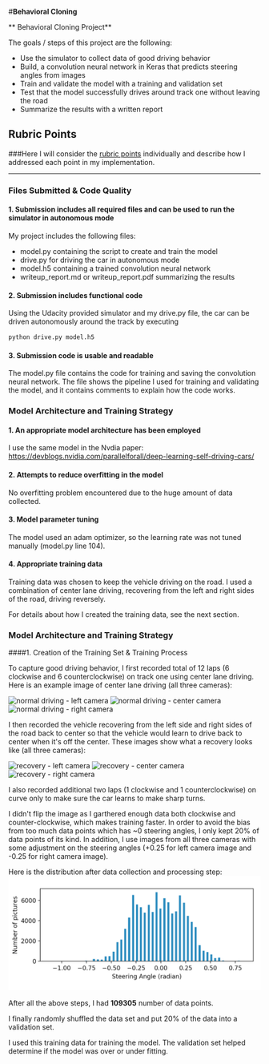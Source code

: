 #**Behavioral Cloning** 


** Behavioral Cloning Project**

The goals / steps of this project are the following:
* Use the simulator to collect data of good driving behavior
* Build, a convolution neural network in Keras that predicts steering angles from images
* Train and validate the model with a training and validation set
* Test that the model successfully drives around track one without leaving the road
* Summarize the results with a written report


[//]: # (Image References)

[image1]: ./examples/nvidia-architecture.png "Model Visualization"
[image2]: ./examples/normal_left_camera.png "Normal Image (Left Camera)"
[image3]: ./examples/normal_center_camera.png "Normal Image (Center Camera)"
[image4]: ./examples/normal_right_camera.png "Normal Image (Right Camera)"
[image5]: ./examples/recovery_left_camera.png "Recovery Image (Left Camera)"
[image6]: ./examples/recovery_center_camera.png "Recovery Image (Center Camera)"
[image7]: ./examples/recovery_right_camera.png "Recovery Image (Right Camera)"
[image8]: ./examples/distribution.png "Distribution"

## Rubric Points
###Here I will consider the [rubric points](https://review.udacity.com/#!/rubrics/432/view) individually and describe how I addressed each point in my implementation.  

---
### Files Submitted & Code Quality

#### 1. Submission includes all required files and can be used to run the simulator in autonomous mode

My project includes the following files:
* model.py containing the script to create and train the model
* drive.py for driving the car in autonomous mode
* model.h5 containing a trained convolution neural network 
* writeup_report.md or writeup_report.pdf summarizing the results

#### 2. Submission includes functional code
Using the Udacity provided simulator and my drive.py file, the car can be driven autonomously around the track by executing 
```sh
python drive.py model.h5
```

#### 3. Submission code is usable and readable

The model.py file contains the code for training and saving the convolution neural network. The file shows the pipeline I used for training and validating the model, and it contains comments to explain how the code works.

### Model Architecture and Training Strategy

#### 1. An appropriate model architecture has been employed

I use the same model in the Nvdia paper: https://devblogs.nvidia.com/parallelforall/deep-learning-self-driving-cars/

#### 2. Attempts to reduce overfitting in the model

No overfitting problem encountered due to the huge amount of data collected.

#### 3. Model parameter tuning

The model used an adam optimizer, so the learning rate was not tuned manually (model.py line 104).

#### 4. Appropriate training data

Training data was chosen to keep the vehicle driving on the road. I used a combination of center lane driving, recovering from the left and right sides of the road, driving reversely.

For details about how I created the training data, see the next section. 

### Model Architecture and Training Strategy

####1. Creation of the Training Set & Training Process

To capture good driving behavior, I first recorded total of 12 laps (6 clockwise and 6 counterclockwise) on track one using center lane driving. Here is an example image of center lane driving (all three cameras):

![normal driving - left camera][image2] ![normal driving - center camera][image3] ![normal driving - right camera][image4]

I then recorded the vehicle recovering from the left side and right sides of the road back to center so that the vehicle would learn to drive back to center when it's off the center. These images show what a recovery looks like (all three cameras):

![recovery - left camera][image5] ![recovery - center camera][image6] ![recovery - right camera][image7]

I also recorded additional two laps (1 clockwise and 1 counterclockwise) on curve only to make sure the car learns to make sharp turns.

I didn't flip the image as I garthered enough data both clockwise and counter-clockwise, which makes training faster. In order to avoid the bias from too much data points which has ~0 steering angles, I only kept 20% of data points of its kind. In addition, I use images from all three cameras with some adjustment on the steering angles (+0.25 for left camera image and -0.25 for right camera image).

Here is the distribution after data collection and processing step:
![data distribution][image8]

After all the above steps, I had **109305** number of data points.


I finally randomly shuffled the data set and put 20% of the data into a validation set. 

I used this training data for training the model. The validation set helped determine if the model was over or under fitting.


